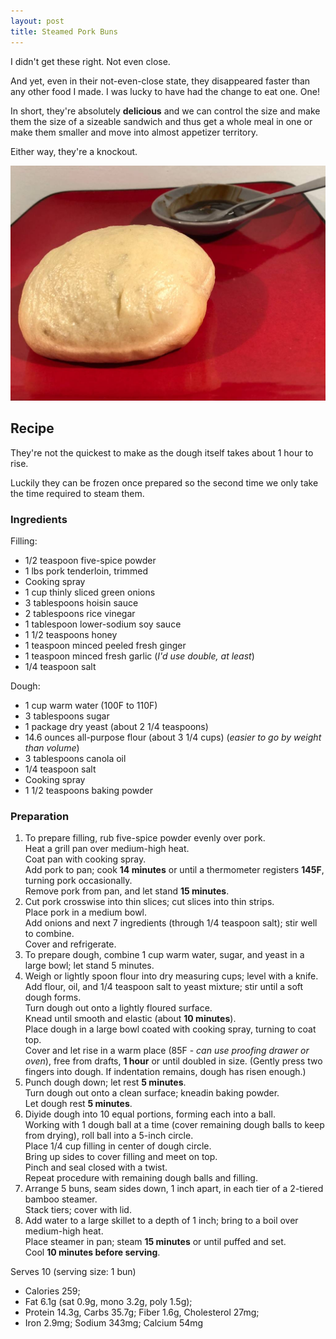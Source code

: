 ```yaml
---
layout: post
title: Steamed Pork Buns
---
```


I didn't get these right. Not even close.

And yet, even in their not-even-close state, they disappeared faster
than any other food I made. I was lucky to have had the change to eat one. One!

In short, they're absolutely **delicious** and we can control the size
and make them the size of a sizeable sandwich and thus get a whole meal in one
or make them smaller and move into almost appetizer territory.

Either way, they're a knockout.

![Steamed Pork Buns](/assets/2018-steamed_pork_buns.jpg)

## Recipe

They're not the quickest to make as the dough itself takes about 1 hour to rise.

Luckily they can be frozen once prepared so the second time we only take
the time required to steam them.

### Ingredients

Filling:

* 1/2 teaspoon five-spice powder
* 1 lbs pork tenderloin, trimmed
* Cooking spray
* 1 cup thinly sliced green onions
* 3 tablespoons hoisin sauce
* 2 tablespoons rice vinegar
* 1 tablespoon lower-sodium soy sauce
* 1 1/2 teaspoons honey
* 1 teaspoon minced peeled fresh ginger
* 1 teaspoon minced fresh garlic (*I'd use double, at least*)
* 1/4 teaspoon salt

Dough:

* 1 cup warm water (100F to 110F)
* 3 tablespoons sugar
* 1 package dry yeast (about 2 1/4 teaspoons)
* 14.6 ounces all-purpose flour (about 3 1/4 cups) (*easier to go by weight than volume*)
* 3 tablespoons canola oil
* 1/4 teaspoon salt
* Cooking spray
* 1 1/2 teaspoons baking powder

### Preparation

1. To prepare filling, rub five-spice powder evenly over pork.  
  Heat a grill pan over medium-high heat.  
  Coat pan with cooking spray.  
  Add pork to pan; cook **14 minutes** or until a thermometer registers **145F**, turning pork occasionally.  
  Remove pork from pan, and let stand **15 minutes**.
2. Cut pork crosswise into thin slices; cut slices into thin strips.  
  Place pork in a medium bowl.  
  Add onions and next 7 ingredients (through 1/4 teaspoon salt); stir well to combine.  
  Cover and refrigerate.
3. To prepare dough, combine 1 cup warm water, sugar, and yeast in a large bowl; let stand 5 minutes.
4. Weigh or lightly spoon flour into dry measuring cups; level with a knife.  
  Add flour, oil, and 1/4 teaspoon salt to yeast mixture; stir until a soft dough forms.  
  Turn dough out onto a lightly floured surface.  
  Knead until smooth and elastic (about **10 minutes**).  
  Place dough in a large bowl coated with cooking spray, turning to coat top.  
  Cover and let rise in a warm place (85F - *can use proofing drawer or oven*), free from drafts, **1 hour** or until doubled in size.
  (Gently press two fingers into dough. If indentation remains, dough has risen enough.)
5. Punch dough down; let rest **5 minutes**.  
  Turn dough out onto a clean surface; kneadin baking powder.  
  Let dough rest **5 minutes**.
6. Diyide dough into 10 equal portions, forming each into a ball.  
  Working with 1 dough ball at a time (cover remaining dough balls to keep from drying), roll ball into a 5-inch circle.  
  Place 1/4 cup filling in center of dough circle.  
  Bring up sides to cover filling and meet on top.  
  Pinch and seal closed with a twist.  
  Repeat procedure with remaining dough balls and filling.
7. Arrange 5 buns, seam sides down, 1 inch apart, in each tier of a 2-tiered bamboo steamer.  
  Stack tiers; cover with lid.
8. Add water to a large skillet to a depth of 1 inch; bring to a boil over medium-high heat.  
  Place steamer in pan; steam **15 minutes** or until puffed and set.  
  Cool **10 minutes before serving**.
  
Serves 10 (serving size: 1 bun)

* Calories 259;
* Fat 6.1g (sat 0.9g, mono 3.2g, poly 1.5g);
* Protein 14.3g, Carbs 35.7g; Fiber 1.6g, Cholesterol 27mg;
* Iron 2.9mg; Sodium 343mg; Calcium 54mg